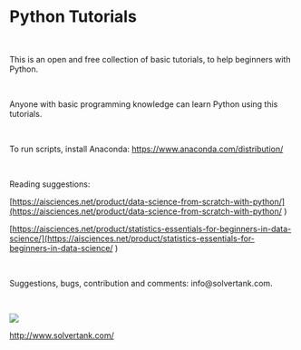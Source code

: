 Python Tutorials
================

 

This is an open and free collection of basic tutorials, to help beginners with
Python.

 

Anyone with basic programming knowledge can learn Python using this tutorials.

 

To run scripts, install Anaconda: <https://www.anaconda.com/distribution/>

 

Reading suggestions:

[https://aisciences.net/product/data-science-from-scratch-with-python/](https://aisciences.net/product/data-science-from-scratch-with-python/
)

[https://aisciences.net/product/statistics-essentials-for-beginners-in-data-science/](https://aisciences.net/product/statistics-essentials-for-beginners-in-data-science/
)

 

Suggestions, bugs, contribution and comments: info\@solvertank.com.

 

![](http://www.solvertank.com/solvertank/cubesmall.png)

<http://www.solvertank.com/>

